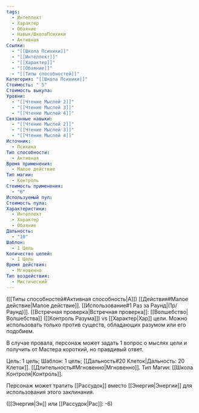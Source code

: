 ```yaml
---
tags:
  - Интеллект
  - Характер
  - Обаяние
  - Навык/ШколаПсихики
  - Активная
Ссылки:
  - "[[Школа Психики]]"
  - "[[Интеллект]]"
  - "[[Характер]]"
  - "[[Обаяние]]"
  - "[[Типы способностей]]"
Категория: "[[Школа Психики]]"
Стоимость: " 5"
Стоимость выкупа: 
Уровни:
  - "[[Чтение Мыслей 2]]"
  - "[[Чтение Мыслей 3]]"
  - "[[Чтение Мыслей 4]]"
Связанные навыки:
  - "[[Чтение Мыслей 2]]"
  - "[[Чтение Мыслей 3]]"
  - "[[Чтение Мыслей 4]]"
Источник:
  - Психика
Тип способности:
  - Активная
Время применения:
  - Малое действие
Тип магии:
  - Контроль
Стоимость применения:
  - "6"
Используемый пул: 
Стоимость пула: 
Характеристики:
  - Интеллект
  - Характер
  - Обаяние
Дальность:
  - "10"
Шаблон:
  - 1 Цель
Количество целей:
  - 1 Цель
Время действия:
  - Мгновенно
Тип воздействия:
  - Мистический
---
```

([[Типы способностей#Активная способность|А]]) [[Действия#Малое действие|Малое действие]]. [[Использование#1 Раз за Раунд|(1р/Раунд)]]. [[Встречная проверка|Встречная проверка]]: [[Волшебство|Волшебства]] ([[Контроль Разума]]) vs [[Характер|Хар]] цели. Можно использовать только против существ, обладающих разумом или его подобием. 

В случае провала, персонаж может задать 1 вопрос о мыслях цели и получить от Мастера короткий, но правдивый ответ. 

Цель: 1 цель; Шаблон: 1 цель; [[Дальность#20 Клеток|Дальность: 20 Клеток]]. [[Длительность#Мгновенно|Мгновенно]]. 
Тип Магии: [[Школа Контроля|Контроль]]. 

Персонаж может тратить [[Рассудок]] вместо [[Энергия|Энергии]] для использования этого заклинания.

([[Энергия|Эн]] или [[Рассудок|Рас]]: -6)